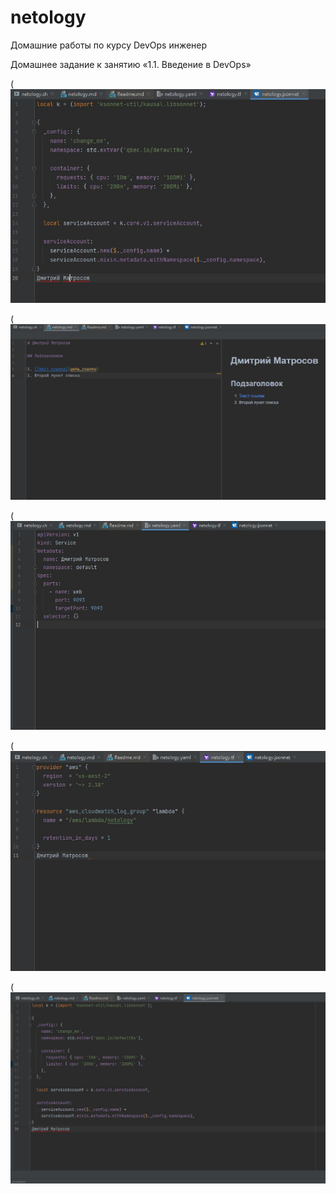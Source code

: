 # netology
Домашние работы по курсу DevOps инженер


Домашнее задание к занятию «1.1. Введение в DevOps»

(![Screenshot](https://github.com/Smarzhic/netology/blob/main/01-intro-01/img/1.JPG)

(![Screenshot](https://github.com/Smarzhic/netology/blob/main/01-intro-01/img/2.JPG)

(![Screenshot](https://github.com/Smarzhic/netology/blob/main/01-intro-01/img/3.JPG)

(![Screenshot](https://github.com/Smarzhic/netology/blob/main/01-intro-01/img/4.JPG)

(![Screenshot](https://github.com/Smarzhic/netology/blob/main/01-intro-01/img/5.JPG)
